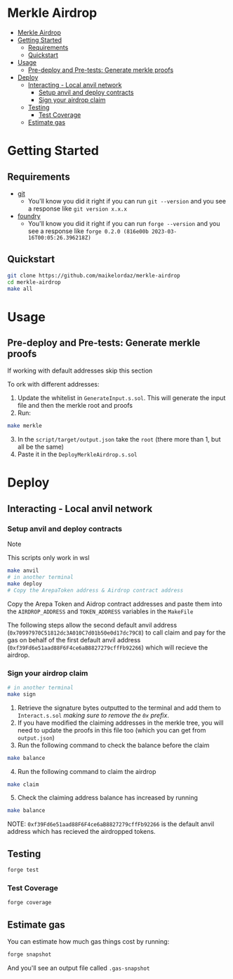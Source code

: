 # Merkle Airdrop 

- [Merkle Airdrop](#merkle-airdrop)
- [Getting Started](#getting-started)
  - [Requirements](#requirements)
  - [Quickstart](#quickstart)
- [Usage](#usage)
  - [Pre-deploy and Pre-tests: Generate merkle proofs](#pre-deploy-and-pre-tests-generate-merkle-proofs)
- [Deploy](#deploy)
  - [Interacting - Local anvil network](#interacting---local-anvil-network)
    - [Setup anvil and deploy contracts](#setup-anvil-and-deploy-contracts)
    - [Sign your airdrop claim](#sign-your-airdrop-claim)
  - [Testing](#testing)
    - [Test Coverage](#test-coverage)
  - [Estimate gas](#estimate-gas)

# Getting Started

## Requirements

- [git](https://git-scm.com/book/en/v2/Getting-Started-Installing-Git)
  - You'll know you did it right if you can run `git --version` and you see a response like `git version x.x.x`
- [foundry](https://getfoundry.sh/)
  - You'll know you did it right if you can run `forge --version` and you see a response like `forge 0.2.0 (816e00b 2023-03-16T00:05:26.396218Z)` 


## Quickstart

```bash
git clone https://github.com/maikelordaz/merkle-airdrop
cd merkle-airdrop
make all
```

# Usage

## Pre-deploy and Pre-tests: Generate merkle proofs

If working with default addresses skip this section

To ork with different addresses:
1. Update the whitelist in `GenerateInput.s.sol`. This will generate the input file and then the merkle root and proofs
2. Run:

```bash
make merkle
```

3. In the `script/target/output.json` take the `root` (there more than 1, but all be the same)
4. Paste it in the `DeployMerkleAirdrop.s.sol` 

# Deploy 

## Interacting - Local anvil network

### Setup anvil and deploy contracts

>[!NOTE]
> This scripts only work in wsl

```bash
make anvil
# in another terminal
make deploy
# Copy the ArepaToken address & Airdrop contract address
```
Copy the Arepa Token and Aidrop contract addresses and paste them into the `AIRDROP_ADDRESS` and `TOKEN_ADDRESS` variables in the `MakeFile`

The following steps allow the second default anvil address (`0x70997970C51812dc3A010C7d01b50e0d17dc79C8`) to call claim and pay for the gas on behalf of the first default anvil address (`0xf39Fd6e51aad88F6F4ce6aB8827279cffFb92266`) which will recieve the airdrop. 

### Sign your airdrop claim  

```bash
# in another terminal
make sign
```

1. Retrieve the signature bytes outputted to the terminal and add them to `Interact.s.sol` *making sure to remove the `0x` prefix*.
2. If you have modified the claiming addresses in the merkle tree, you will need to update the proofs in this file too (which you can get from `output.json`)
3. Run the following command to check the balance before the claim   
   
```bash
make balance
```

4. Run the following command to claim the airdrop

```bash
make claim
```

5. Check the claiming address balance has increased by running

```bash
make balance
```

NOTE: `0xf39Fd6e51aad88F6F4ce6aB8827279cffFb92266` is the default anvil address which has recieved the airdropped tokens.


## Testing

```bash
forge test
```

### Test Coverage

```bash
forge coverage
```

## Estimate gas

You can estimate how much gas things cost by running:

```bash
forge snapshot
```

And you'll see an output file called `.gas-snapshot`